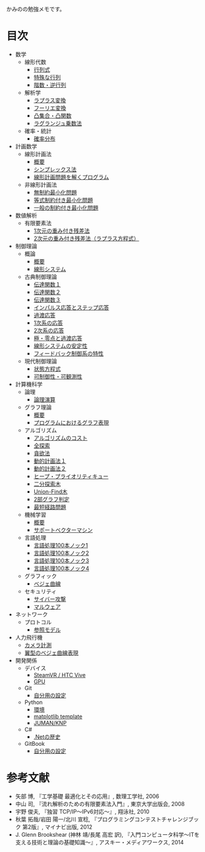 かみのの勉強メモです。

# 目次

* 数学
  * 線形代数
    * [行列式](mathematics/linear_algebra/determinant.md)
    * [特殊な行列](mathematics/linear_algebra/characteristic_matrix.md)
    * [階数・逆行列](mathematics/linear_algebra/inverse_matrix.md)
  * 解析学
    * [ラプラス変換](mathematics/analysis/laplace_transform.md)
    * [フーリエ変換](mathematics/analysis/fourier_transform.md)
    * [凸集合・凸関数](mathematics/analysis/convex.md)
    * [ラグランジュ乗数法](mathematics/analysis/lagrange_multiplier.md)
  * 確率・統計
    * [確率分布](mathematics/statistics/probability_distribution.md)
* 計画数学
  * 線形計画法
    * [概要](mathematical_programming/linear/intro.md)
    * [シンプレックス法](mathematical_programming/linear/simplex_method.md)
    * [線形計画問題を解くプログラム](mathematical_programming/linear/program.md)
  * 非線形計画法
    * [無制約最小化問題](mathematical_programming/nonlinear/unconstrained.md)
    * [等式制約付き最小化問題](mathematical_programming/nonlinear/equality_constrained.md)
    * [一般の制約付き最小化問題](mathematical_programming/nonlinear/constrained.md)
* 数値解析
  * 有限要素法
    * [1次元の重み付き残差法](numerical_analysis/finite_element_method/1-dimention.md)
    * [2次元の重み付き残差法（ラプラス方程式）](numerical_analysis/finite_element_method/laplaces_equation.md)
* 制御理論
  * 概論
    * [概要](control/abstract/intro.md)
    * [線形システム](control/abstract/linear_system.md)
  * 古典制御理論
    * [伝達関数１](control/classical/transfer_function1.md)
    * [伝達関数２](control/classical/transfer_function2.md)
    * [伝達関数３](control/classical/transfer_function3.md)
    * [インパルス応答とステップ応答](control/classical/impulse_step_response.md)
    * [過渡応答](control/classical/transient_response.md)
    * [1次系の応答](control/classical/first_order_system.md)
    * [2次系の応答](control/classical/second_order_system.md)
    * [極・零点と過渡応答](control/classical/pole_zero.md)
    * [線形システムの安定性](control/classical/stability.md)
    * [フィードバック制御系の特性](control/classical/feedback.md)
  * 現代制御理論
    * [状態方程式](control/modern/state_space_equation.md)
    * [可制御性・可観測性](control/modern/controllability_observability.md)
* 計算機科学
  * 論理
    * [論理演算](computer_science/logic/operation.md)
  * グラフ理論
    * [概要](computer_science/graph_theory/intro.md)
    * [プログラムにおけるグラフ表現](computer_science/graph_theory/graph_expression.md)
  * アルゴリズム
    * [アルゴリズムのコスト](computer_science/algorithm/execution_cost.md)
    * [全探索](computer_science/algorithm/exhaustive_search.md)
    * [貪欲法](computer_science/algorithm/greedy.md)
    * [動的計画法１](computer_science/algorithm/dynamic_programming1.md)
    * [動的計画法２](computer_science/algorithm/dynamic_programming2.md)
    * [ヒープ・プライオリティキュー](computer_science/algorithm/heap.md)
    * [二分探索木](computer_science/algorithm/binary_search_tree.md)
    * [Union-Find木](computer_science/algorithm/union_find_tree.md)
    * [2部グラフ判定](computer_science/algorithm/bipartite_graph.md)
    * [最短経路問題](computer_science/algorithm/shortest_path.md)
  * 機械学習
    * [概要](computer_science/machine_learning/abstract.md)
    * [サポートベクターマシン](computer_science/machine_learning/svm.md)
  * 言語処理
    * [言語処理100本ノック1](computer_science/language_processing/nlp100_1.md)
    * [言語処理100本ノック2](computer_science/language_processing/nlp100_2.md)
    * [言語処理100本ノック3](computer_science/language_processing/nlp100_3.md)
    * [言語処理100本ノック4](computer_science/language_processing/nlp100_4.md)
  * グラフィック
    * [ベジェ曲線](computer_science/graphic/bezier_curve.md)
  * セキュリティ
    * [サイバー攻撃](computer_science/security/cyber-terrorism.md)
    * [マルウェア](computer_science/security/malware.md)
* ネットワーク
  * プロトコル
    * [参照モデル](network/protocol/reference_model.md)
* 人力飛行機
  * [カメラ計測](hpa/camera_mesurement.md)
  * [翼型のベジェ曲線表現](hpa/foil_bezier.md)
* 開発関係
  * デバイス
    * [SteamVR / HTC Vive](develop/device/steamvr_vive.md)
    * [GPU](develop/device/gpu.md)
  * Git
    * [自分用の設定](develop/git/environment.md)
  * Python
    * [環境](develop/python/environment.md)
    * [matplotlib template](develop/python/matplotlib_template.md)
    * [JUMAN/KNP](develop/python/juman_knp.md)
  * C#
    * [.Netの歴史](develop/cs/dotnet_history.md)
  * GitBook
    * [自分用の設定](develop/gitbook/my_setting.md)

# 参考文献

* 矢部 博, 『工学基礎 最適化とその応用』, 数理工学社, 2006
* 中山 司, 『流れ解析のための有限要素法入門』, 東京大学出版会, 2008
* 宇野 俊夫, 『独習 TCP/IP～IPv6対応～』, 翔泳社, 2010
* 秋葉 拓哉/岩田 陽一/北川 宣稔, 『プログラミングコンテストチャレンジブック 第2版』, マイナビ出版, 2012
* J. Glenn Brookshear (神林 靖/長尾 高宏 訳),  『入門コンピュータ科学～ITを支える技術と理論の基礎知識～』, アスキー・メディアワークス, 2014

